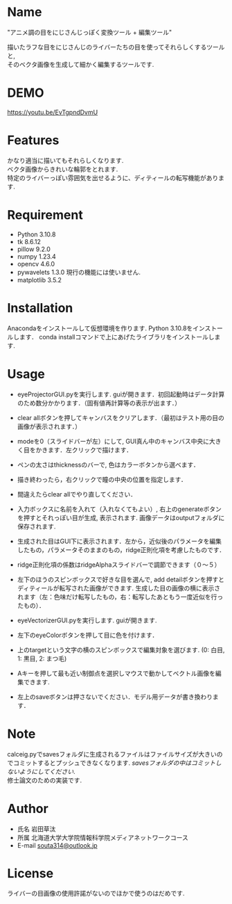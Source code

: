 # Name
 
"アニメ調の目をにじさんじっぽく変換ツール + 編集ツール"

描いたラフな目をにじさんじのライバーたちの目を使ってそれらしくするツールと,   
そのベクタ画像を生成して細かく編集するツールです.
 
# DEMO
 
 https://youtu.be/EvTgpndDvmU
 
# Features
かなり適当に描いてもそれらしくなります.  
ベクタ画像からきれいな輪郭をとれます.  
特定のライバーっぽい雰囲気を出せるように、ディティールの転写機能があります. 
 
# Requirement
 
* Python 3.10.8
* tk 8.6.12
* pillow 9.2.0
* numpy 1.23.4
* opencv 4.6.0
* pywavelets 1.3.0 現行の機能には使いません.
* matplotlib 3.5.2
 
# Installation

Anacondaをインストールして仮想環境を作ります.
Python 3.10.8をインストールします．
conda installコマンドで上にあげたライブラリをインストールします.
 
# Usage
* eyeProjectorGUI.pyを実行します. guiが開きます．初回起動時はデータ計算のため数分かかります．（固有値再計算等の表示が出ます．）
* clear allボタンを押してキャンバスをクリアします．（最初はテスト用の目の画像が表示されます．）
* modeを0（スライドバーが左）にして, GUI真ん中のキャンバス中央に大きく目をかきます．左クリックで描けます． 
* ペンの太さはthicknessのバーで, 色はカラーボタンから選べます．
* 描き終わったら，右クリックで瞳の中央の位置を指定します．
* 間違えたらclear allでやり直してください．
* 入力ボックスに名前を入れて（入れなくてもよい）, 右上のgenerateボタンを押すとそれっぽい目が生成, 表示されます. 画像データはoutputフォルダに保存されます. 
* 生成された目はGUI下に表示されます．左から，近似後のパラメータを編集したもの，パラメータそのままのもの，ridge正則化項を考慮したものです．
* ridge正則化項の係数はridgeAlphaスライドバーで調節できます（０～５）
* 左下のほうのスピンボックスで好きな目を選んで, add detailボタンを押すとディティールが転写された画像ができます. 生成した目の画像の横に表示されます（左：色味だけ転写したもの，右：転写したあともう一度近似を行ったもの）．

* eyeVectorizerGUI.pyを実行します. guiが開きます.
* 左下のeyeColorボタンを押して目に色を付けます．
* 上のtargetという文字の横のスピンボックスで編集対象を選びます. (0: 白目, 1: 黒目, 2: まつ毛)
* Aキーを押して最も近い制御点を選択しマウスで動かしてベクトル画像を編集できます. 
* 左上のsaveボタンは押さないでください．モデル用データが書き換わります．
 
# Note
 
calceig.pyでsavesフォルダに生成されるファイルはファイルサイズが大きいのでコミットするとプッシュできなくなります.  *savesフォルダの中はコミットしないようにしてください*.  
修士論文のための実装です. 
 
# Author
 
* 氏名 岩田草汰
* 所属 北海道大学大学院情報科学院メディアネットワークコース
* E-mail souta314@outlook.jp
 
# License

ライバーの目画像の使用許諾がないのでほかで使うのはだめです.